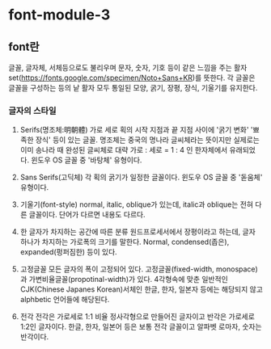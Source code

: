 # font-module-3

## font란

글꼴, 글자체, 서체등으로도 불리우며 문자, 숫자, 기호 등이 같은 느낌을 주는 활자 set(https://fonts.google.com/specimen/Noto+Sans+KR)를 뜻한다. 각 글꼴은 글꼴을 구성하는 등의 낱 활자 모두 통일된 모양, 굵기, 장평, 장식, 기울기를 유지한다.




### 글자의 스타일
1. Serifs(명조체:明朝體)
 가로 세로 획의 시작 지점과 끝 지점 사이에 '굵기 변화' '뾰족한 장식' 등이 있는 글꼴. 명조체는 중국의 명나라 글씨체라는 뜻이지만 실제로는 이미 송나라 때 완성된 글씨체로 대략 가로 : 세로 = 1 : 4 인 한자체에서 유래되었다. 윈도우 OS 글꼴 중 '바탕체' 유형이다.

1. Sans Serifs(고딕체)
각 획의 굵기가 일정한 글꼴이다. 윈도우 OS 글꼴 중 '돋움체' 유형이다.

3. 기울기(font-style)
normal, italic, oblique가 있는데, italic과 oblique는 전혀 다른 글꼴이다. 단어가 다르면 내용도 다르다.

4. 한 글자가 차지하는 공간에 따른 분류
원드프로세서에서 장평이라고 하는데, 글자 하나가 차지하는 가로폭의 크기를 말한다. Normal, condensed(좁은), expanded(펑퍼짐한) 등이 있다.


5. 고정글꼴 모든 글자의 폭이 고정되어 있다.
고정글꼴(fixed-width, monospace)과 가변비율글꼴(propotinal-width)가 있다. 4각형속에 맞춘 일반적인 CJK(Chinese Japanes Korean)서체인 한글, 한자, 일본자 등에는 해당되지 않고 alphbetic 언어들에 해당된다.
6. 전각 
전각은 가로세로 1:1 비율 정사각형으로 만들어진 글자이고 반각은 가로세로 1:2인 글자이다. 한글, 한자, 일본어 등은 보통 전각 글꼴이고 알파벳 로마자, 숫자는 반각이다. 